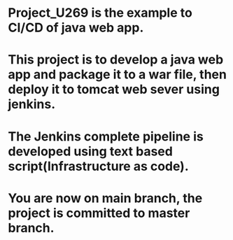 # Project_U269 is the example to CI/CD of java web app.
# This project is to develop a java web app and package it to a war file, then deploy it to tomcat web sever using jenkins.
# The Jenkins complete pipeline is developed using text based script(Infrastructure as code).

# You are now on main branch, the project is committed to master branch.
